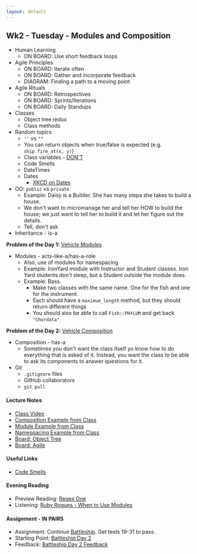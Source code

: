 ```yaml
---
layout: default
---
```


## Wk2 - Tuesday - Modules and Composition

* Human Learning
  * ON BOARD: Use short feedback loops
* Agile Principles
  * ON BOARD: Iterate often
  * ON BOARD: Gather and incorporate feedback
  * DIAGRAM: Finding a path to a moving point
* Agile Rituals
  * ON BOARD: Retrospectives
  * ON BOARD: Sprints/Iterations
  * ON BOARD: Daily Standups
* Classes
  * Object tree redux
  * Class methods
* Random topics
  * `''` vs `""`
  * You can return objects when true/false is expected (e.g. `ship.fire_at(x, y)`)
  * Class variables - [DON'T](http://blog.honeybadger.io/lexical-scoping-and-ruby-class-variables/)
  * Code Smells
  * DateTimes
  * Dates
    * [XKCD on Dates](https://xkcd.com/1179/)
* OO: `public` vs `private`
  * Example: Daisy is a Builder.  She has many steps she takes to build a house.
  * We don't want to micromanage her and tell her HOW to build the house; we just want to tell her to build it and let her figure out the details.
  * Tell, don't ask
* Inheritance - is-a

**Problem of the Day 1:** [Vehicle Modules](https://github.com/masonfmatthews/rails_assignments/tree/master/exercises/vehicle_modules)

* Modules - acts-like-a/has-a-role
  * Also, use of modules for namespacing
  * Example: IronYard module with Instructor and Student classes.  Iron Yard students don't sleep, but a Student outside the module does.
  * Example: Bass.
    * Make two classes with the same name.  One for the fish and one for the instrument.
    * Each should have a `maximum_length` method, but they should return different things
    * You should also be able to call `Fish::PHYLUM` and get back `"Chordata"`

**Problem of the Day 2:** [Vehicle Composition](https://github.com/masonfmatthews/rails_assignments/tree/master/exercises/vehicle_composition)

* Composition - has-a
  * Sometimes you don't want the class itself yo know how to do everything that is asked of it.  Instead, you want the class to be able to ask its components to answer questions for it.
* Git
  * `.gitignore` files
  * GitHub collaborators
  * `git pull`

#### Lecture Notes

* [Class Video](https://youtu.be/GNNAWEOF8-Q)
* [Composition Example from Class](car.rb)
* [Module Example from Class](vehicle.rb)
* [Namespacing Example from Class](bass.rb)
* [Board: Object Tree](http://tiyd-rails.s3.amazonaws.com/pictures/uploaded_files/000/000/006/original/ob2.9.16_2.JPG?1455036941)
* [Board: Agile](http://tiyd-rails.s3.amazonaws.com/pictures/uploaded_files/000/000/005/original/iterate2.9.16.JPG?1455036874)

#### Useful Links

* [Code Smells](http://us3.campaign-archive2.com/?u=1090565ccff48ac602d0a84b4&id=f7e471a9db&e=0f523bd725)

#### Evening Reading

* Preview Reading: [Regex One](http://regexone.com/)
* Listening: [Ruby Rogues - When to Use Modules](https://devchat.tv/ruby-rogues/022-rr-when-to-use-modules)

#### Assignment - IN PAIRS

* Assignment: Continue [Battleship](https://github.com/tiyd-rails-2016-01/battleship).  Get tests 19-31 to pass.
* Starting Point: [Battleship Day 2](https://github.com/tiyd-rails-2016-01/battleship_day_2)
* Feedback: [Battleship Day 2 Feedback](feedback)
